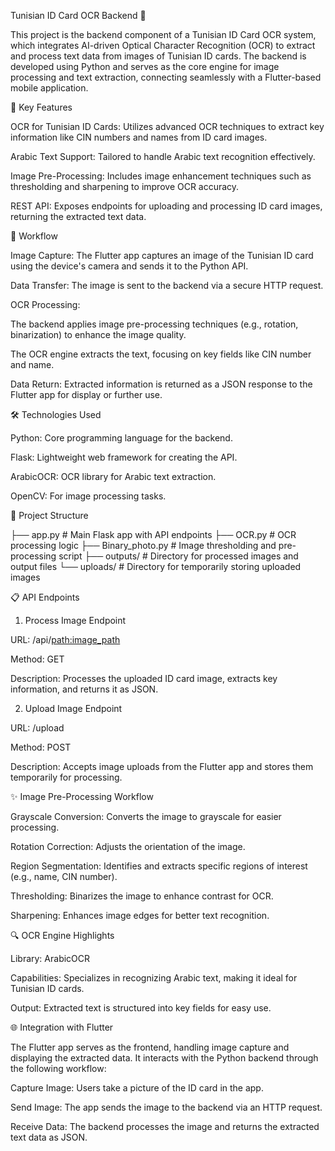 Tunisian ID Card OCR Backend 🎉

This project is the backend component of a Tunisian ID Card OCR system, which integrates AI-driven Optical Character Recognition (OCR) to extract and process text data from images of Tunisian ID cards. The backend is developed using Python and serves as the core engine for image processing and text extraction, connecting seamlessly with a Flutter-based mobile application.

🌟 Key Features

OCR for Tunisian ID Cards: Utilizes advanced OCR techniques to extract key information like CIN numbers and names from ID card images.

Arabic Text Support: Tailored to handle Arabic text recognition effectively.

Image Pre-Processing: Includes image enhancement techniques such as thresholding and sharpening to improve OCR accuracy.

REST API: Exposes endpoints for uploading and processing ID card images, returning the extracted text data.

🚀 Workflow

Image Capture: The Flutter app captures an image of the Tunisian ID card using the device's camera and sends it to the Python API.

Data Transfer: The image is sent to the backend via a secure HTTP request.

OCR Processing:

The backend applies image pre-processing techniques (e.g., rotation, binarization) to enhance the image quality.

The OCR engine extracts the text, focusing on key fields like CIN number and name.

Data Return: Extracted information is returned as a JSON response to the Flutter app for display or further use.

🛠️ Technologies Used

Python: Core programming language for the backend.

Flask: Lightweight web framework for creating the API.

ArabicOCR: OCR library for Arabic text extraction.

OpenCV: For image processing tasks.

📂 Project Structure

├── app.py                # Main Flask app with API endpoints
├── OCR.py                # OCR processing logic
├── Binary_photo.py       # Image thresholding and pre-processing script
├── outputs/              # Directory for processed images and output files
└── uploads/              # Directory for temporarily storing uploaded images

📋 API Endpoints

1. Process Image Endpoint

URL: /api/<path:image_path>

Method: GET

Description: Processes the uploaded ID card image, extracts key information, and returns it as JSON.

2. Upload Image Endpoint

URL: /upload

Method: POST

Description: Accepts image uploads from the Flutter app and stores them temporarily for processing.

✨ Image Pre-Processing Workflow

Grayscale Conversion: Converts the image to grayscale for easier processing.

Rotation Correction: Adjusts the orientation of the image.

Region Segmentation: Identifies and extracts specific regions of interest (e.g., name, CIN number).

Thresholding: Binarizes the image to enhance contrast for OCR.

Sharpening: Enhances image edges for better text recognition.

🔍 OCR Engine Highlights

Library: ArabicOCR

Capabilities: Specializes in recognizing Arabic text, making it ideal for Tunisian ID cards.

Output: Extracted text is structured into key fields for easy use.

🌐 Integration with Flutter

The Flutter app serves as the frontend, handling image capture and displaying the extracted data. It interacts with the Python backend through the following workflow:

Capture Image: Users take a picture of the ID card in the app.

Send Image: The app sends the image to the backend via an HTTP request.

Receive Data: The backend processes the image and returns the extracted text data as JSON.


